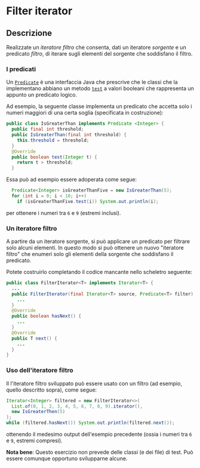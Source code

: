 # Filter iterator

## Descrizione

Realizzate un *iteratore filtro* che consenta, dati un iteratore *sorgente* e un
predicato *filtro*, di iterare sugli elementi del sorgente che soddisfano il
filtro.

### I predicati

Un
[`Predicate`](https://docs.oracle.com/en/java/javase/17/docs/api/java.base/java/util/function/Predicate.html)
è una interfaccia Java che prescrive che le classi che la implementano abbiano
un metodo
[`test`](https://docs.oracle.com/en/java/javase/17/docs/api/java.base/java/util/function/Predicate.html#test(T))
a valori booleani che rappresenta un appunto un predicato logico.

Ad esempio, la seguente classe implementa un predicato che accetta solo i numeri
maggiori di una certa soglia (specificata in costruzione):
```java
public class IsGreaterThan implements Predicate <Integer> {
  public final int threshold;
  public IsGreaterThan(final int threshold) {
    this.threshold = threshold;
  }
  @Override
  public boolean test(Integer t) {
    return t > threshold;
  }
```
Essa può ad esempio essere adoperata come segue:
```java
  Predicate<Integer> isGreaterThanFive = new IsGreaterThan(5);
  for (int i = 0; i < 10; i++)
    if (isGreaterThanFive.test(i)) System.out.println(i);
```
per ottenere i numeri tra `6` e `9` (estremi inclusi).

### Un iteratore filtro

A partire da un iteratore sorgente, si può applicare un predicato per filtrare
solo alcuni elementi. In questo modo si può ottenere un nuovo  "iteratore
filtro" che enumeri solo gli elementi della sorgente che soddisfano il
predicato.

Potete costruirlo completando il codice mancante nello scheletro seguente:
```java
public class FilterIterator<T> implements Iterator<T> {
  ...
  public FilterIterator(final Iterator<T> source, Predicate<T> filter) {
    ...
  }
  @Override
  public boolean hasNext() {
    ...
  }
  @Override
  public T next() {
    ...
  }
}
```

### Uso dell'iteratore filtro

Il l'iteratore filtro sviluppato può essere usato con un filtro (ad esempio,
quello descritto sopra), come segue:
```java
Iterator<Integer> filtered = new FilterIterator<>(
  List.of(0, 1, 2, 3, 4, 5, 6, 7, 8, 9).iterator(),
  new IsGreaterThen(5)
);
while (filtered.hasNext()) System.out.println(filtered.next());
```
ottenendo il medesimo output dell'esempio precedente (ossia i numeri tra `6` e
`9`, estremi compresi).


**Nota bene**: Questo esercizio non prevede delle classi (e dei file) di test.
Può essere comunque opportuno svilupparne alcune.
